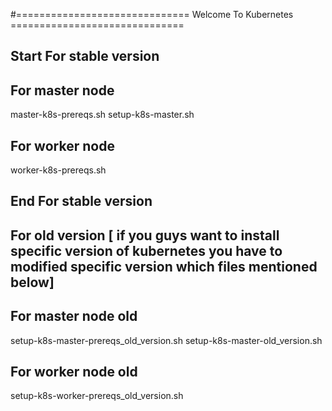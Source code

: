#============================== Welcome  To Kubernetes ==============================

## Start For stable version 

## For master node

master-k8s-prereqs.sh
setup-k8s-master.sh

## For worker node

worker-k8s-prereqs.sh

## End For stable version


## For old version [ if you guys want to install specific version of kubernetes you have to modified specific version which files mentioned below]

## For master node old

setup-k8s-master-prereqs_old_version.sh
setup-k8s-master-old_version.sh


## For worker node old

setup-k8s-worker-prereqs_old_version.sh
